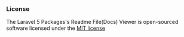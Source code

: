 ### License

The Laravel 5 Packages's Readme File(Docs) Viewer is open-sourced software licensed under the [MIT license](http://opensource.org/licenses/MIT)
